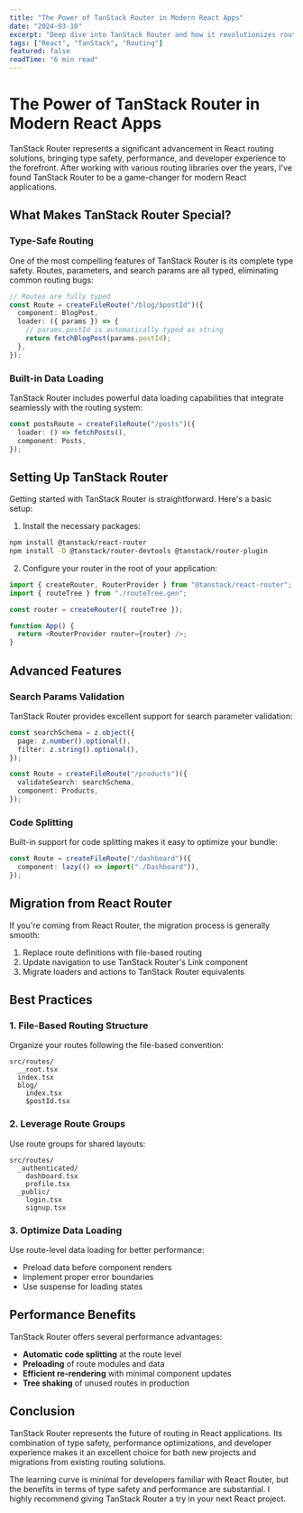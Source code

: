 ```yaml
---
title: "The Power of TanStack Router in Modern React Apps"
date: "2024-03-10"
excerpt: "Deep dive into TanStack Router and how it revolutionizes routing in React applications with type safety and performance."
tags: ["React", "TanStack", "Routing"]
featured: false
readTime: "6 min read"
---
```


# The Power of TanStack Router in Modern React Apps

TanStack Router represents a significant advancement in React routing solutions, bringing type safety, performance, and developer experience to the forefront. After working with various routing libraries over the years, I've found TanStack Router to be a game-changer for modern React applications.

## What Makes TanStack Router Special?

### Type-Safe Routing

One of the most compelling features of TanStack Router is its complete type safety. Routes, parameters, and search params are all typed, eliminating common routing bugs:

```typescript
// Routes are fully typed
const Route = createFileRoute("/blog/$postId")({
  component: BlogPost,
  loader: ({ params }) => {
    // params.postId is automatically typed as string
    return fetchBlogPost(params.postId);
  },
});
```

### Built-in Data Loading

TanStack Router includes powerful data loading capabilities that integrate seamlessly with the routing system:

```typescript
const postsRoute = createFileRoute("/posts")({
  loader: () => fetchPosts(),
  component: Posts,
});
```

## Setting Up TanStack Router

Getting started with TanStack Router is straightforward. Here's a basic setup:

1. Install the necessary packages:

```bash
npm install @tanstack/react-router
npm install -D @tanstack/router-devtools @tanstack/router-plugin
```

2. Configure your router in the root of your application:

```typescript
import { createRouter, RouterProvider } from "@tanstack/react-router";
import { routeTree } from "./routeTree.gen";

const router = createRouter({ routeTree });

function App() {
  return <RouterProvider router={router} />;
}
```

## Advanced Features

### Search Params Validation

TanStack Router provides excellent support for search parameter validation:

```typescript
const searchSchema = z.object({
  page: z.number().optional(),
  filter: z.string().optional(),
});

const Route = createFileRoute("/products")({
  validateSearch: searchSchema,
  component: Products,
});
```

### Code Splitting

Built-in support for code splitting makes it easy to optimize your bundle:

```typescript
const Route = createFileRoute("/dashboard")({
  component: lazy(() => import("./Dashboard")),
});
```

## Migration from React Router

If you're coming from React Router, the migration process is generally smooth:

1. Replace route definitions with file-based routing
2. Update navigation to use TanStack Router's Link component
3. Migrate loaders and actions to TanStack Router equivalents

## Best Practices

### 1. File-Based Routing Structure

Organize your routes following the file-based convention:

```
src/routes/
  __root.tsx
  index.tsx
  blog/
    index.tsx
    $postId.tsx
```

### 2. Leverage Route Groups

Use route groups for shared layouts:

```
src/routes/
  _authenticated/
    dashboard.tsx
    profile.tsx
  _public/
    login.tsx
    signup.tsx
```

### 3. Optimize Data Loading

Use route-level data loading for better performance:

- Preload data before component renders
- Implement proper error boundaries
- Use suspense for loading states

## Performance Benefits

TanStack Router offers several performance advantages:

- **Automatic code splitting** at the route level
- **Preloading** of route modules and data
- **Efficient re-rendering** with minimal component updates
- **Tree shaking** of unused routes in production

## Conclusion

TanStack Router represents the future of routing in React applications. Its combination of type safety, performance optimizations, and developer experience makes it an excellent choice for both new projects and migrations from existing routing solutions.

The learning curve is minimal for developers familiar with React Router, but the benefits in terms of type safety and performance are substantial. I highly recommend giving TanStack Router a try in your next React project.

